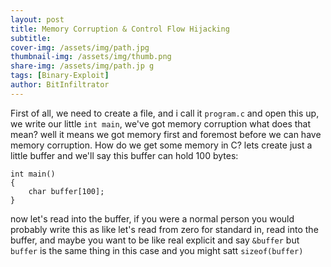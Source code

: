 ```yaml
---
layout: post
title: Memory Corruption & Control Flow Hijacking
subtitle: 
cover-img: /assets/img/path.jpg
thumbnail-img: /assets/img/thumb.png
share-img: /assets/img/path.jp g
tags: [Binary-Exploit]
author: BitInfiltrator
---
```


First of all, we need to create a file, and i call it `program.c` and open this up, we write our little `int main`, we've got memory corruption what does that mean? well it means we got memory first and foremost before we can have memory corruption. How do we get some memory in C? lets create just a little buffer and we'll say this buffer can hold 100 bytes:
```
int main()
{
    char buffer[100];
}
```
now let's read into the buffer, if you were a normal person you would probably write this as like let's read from zero for standard in, read into the buffer, and maybe you want to be like real explicit and say `&buffer` but `buffer` is the same thing in this case and you might satt `sizeof(buffer)`